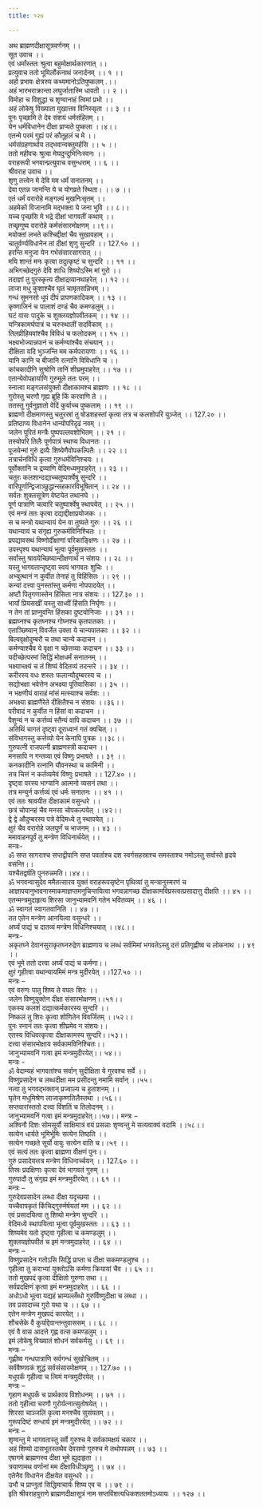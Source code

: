```yaml
---
title: १२७

---
```

अथ ब्राह्मणदीक्षासूत्रवर्णनम् ।।  
सूत उवाच ।।  
एवं धर्मांस्ततः श्रुत्वा बहुमोक्षार्थकारणात् ।।  
प्रत्युवाच ततो भूमिर्लोकनाथं जनार्दनम् ।। १ ।।  
अहो प्रभावः क्षेत्रस्य कथ्यमानोऽतिपुष्कलम् .।।  
अहं भारभराक्रान्ता लघुर्जातास्मि धावती ।। २ ।।  
विमोहा च विशुद्धा च शृण्वानाहं त्विमां प्रभो ।।  
अहं लोकेषु विख्याता मुखात्तव विनिस्सृता ।। ३ ।।  
पुनः पृच्छामि ते देव संशयं धर्मसंहितम् ।।  
येन धर्मविधानेन दीक्षा प्राप्यते पुष्कला ।।४।।  
एतन्मे परमं गुह्यं परं कौतूहलं च मे ।।  
धर्मसंग्रहणार्थाय तद्भवान्वक्तुमर्हसि ।। ५ ।।  
ततो महीवचः श्रुत्वा मेघदुन्दुभिनिःस्वनः ।।  
वराहरूपी भगवान्प्रत्युवाच वसुन्धराम् ।। ६ ।।  
श्रीवराह उवाच ।।  
शृणु तत्त्वेन मे देवि मम धर्मं सनातनम् ।।  
देवा एतन्न जानन्ति ये च योगव्रते स्थिता। ।। ७ ।।  
एतं धर्मं वरारोहे मङ्गल्यं मुखनिःसृतम् ।।  
अहमेको विजानामि मद्भक्ता ये जना भुवि ।। ८।।  
यच्च पृच्छसि मे भद्रे दीक्षां भागवतीं कथाम् ।।  
तच्छृणुष्व वरारोहे कर्मसंसारमोक्षणम् ।।९।।  
मयोक्तां लभते कश्चिद्दीक्षां चैव सुखावहाम् ।।  
चातुर्वर्ण्यविधानेन तां दीक्षां शृणु सुन्दरि ।। 127.१० ।।  
हरन्ति मनुजा येन गर्भसंसारसागरात् ।।  
मयि शान्तं मनः कृत्वा तदुत्कृष्टं च सुन्दरि ।। ११ ।।  
अभिगच्छेद्गुरुं देवि शाधि शिष्योऽस्मि मां गुरो ।।  
तदाज्ञां तु पुरस्कृत्य दीक्षाद्रव्यानथाहरेत् ।। १२ ।।  
लाजा मधु कुशाश्चैव घृतं चामृतसन्निभम् ।।  
गन्धं सुमनसो धूपं दीपं प्रापणकादिकम् ।। १३ ।।  
कृष्णाजिनं च पालाशं दण्डं चैव कमण्डलुम् ।।  
घटं वासः पादुके च शुक्लयज्ञोपवीतकम् ।। १४ ।।  
यन्त्रिकामर्घपात्रं च चरुस्थालीं सदर्विकाम् ।।  
तिलव्रीहियवांश्चैव विविधं च फलोदकम् ।। १५ ।।  
भक्ष्यभोज्यान्नपानं च कर्मण्यांश्चैव संचयान् ।।  
दीक्षिता यदि भुञ्जन्ति मम कर्मपरायणाः ।। १६ ।।  
यानि कानि च बीजानि रत्नानि विविधानि च ।।  
कांचकादीनि सुश्रोणि तानिं शीघ्रमुपाहरेत् ।। १७ ।।  
एतान्येवोपहार्याणि गुरुमूले ततः परम् ।।  
स्नात्वा मङ्गलसंयुक्तो दीक्षाकामश्च ब्राह्मणः ।। १८ ।।  
गुरोस्तु चरणौ गृह्य ब्रूहि किं करवाणि ते ।।  
ततस्तु गुर्वनुज्ञातो वेदिं कुर्याच्च पुष्कलाम् ।। १९ ।।  
ब्राह्मणो दीक्षमाणस्तु चतुरस्रां तु षोडशहस्तां कृत्वा तत्र च कलशोपरि युञ्जेत् ।। 127.२० ।।  
प्रतिष्ठाप्य विधानेन धान्योपरिदृढं नवम् ।।  
जलेन पूरितं मन्त्रैः पुष्पपल्लवशोभितम् ।। २१ ।।  
तस्योपरि तिलैः पूर्णपात्रं स्थाप्य विधानतः ।।  
पूजयेन्मां गुरुं द्रव्यैः शिष्येणैवोपकल्पितैः ।। २२ ।।  
तत्रार्चनविधिं कृत्वा गुरुधर्मविनिश्चयः ।।  
पूर्वोक्तानि च द्रव्याणि वेदिमध्यमुपाहरेत् ।। २३ ।।  
चतुरः कलशान्दद्याच्चतुष्पार्श्वेषु सुन्दरि ।।  
वारिपूर्णान्द्विजाञ्छुद्धान्सहकारविभूषितान् ।। २४ ।।  
सर्वतः शुक्लसूत्रेण वेष्टयेत तथानघे ।।  
पूर्ण पात्राणि चत्वारि चतुष्पार्श्वेषु स्थापयेत् ।। २५ ।।  
एवं मन्त्रं ततः कृत्वा दद्याद्दीक्षाप्रयोजकः ।।  
स च मन्त्रो यथान्यायं येन वा तुष्यते गुरुः ।। २६ ।।  
यथान्यायं च संगृह्य गुरुकर्मविनिश्चितः ।।  
प्रपद्यावसथं विष्णोर्दीक्षाणां परिकाङ्क्षिणः ।। २७ ।।  
उपस्पृश्य यथान्यायं भूत्वा पूर्वमुखस्ततः ।।  
सर्वांस्तु श्रावयेच्छिष्यान्दीक्षणार्थं न संशयः ।। २८ ।।  
यस्तु भागवतान्दृष्ट्वा स्वयं भागवतः शुचिः ।।  
अभ्युत्थानं न कुर्वीत तेनाहं तु विहिंसितः ।। २९ ।।  
कन्यां दत्त्वा पुनस्तांस्तु कर्मणा नोपपादयेत् ।।  
अष्टौ पितृगणास्तेन हिंसिता नात्र संशयः ।। 127.३० ।।  
भार्यां प्रियसखीं यस्तु साध्वीं हिंसति निर्घृणः ।।  
न तेन तां प्राप्नुवन्ति हिंसका दुष्टयोनिजाः ।। ३१ ।।  
ब्रह्मघ्नश्च कृतघ्नश्च गोघ्नश्च कृतपातकाः ।।  
एताञ्छिष्यान् विवर्जेत उक्ता ये चान्यपातकाः ।। ३२ ।।  
बिल्ववृक्षोदुम्बरौ च तथा चान्ये कदाचन ।।  
कर्मण्याश्चैव ये वृक्षा न च्छेत्तव्याः कदाचन ।। ३३ ।।  
यदीच्छेत्परमां सिद्धिं मोक्षधर्मं सनातनम् ।।  
भक्ष्याभक्ष्यं च तं शिष्यं वेदितव्यं तदन्तरे ।। ३४ ।।  
करीरस्य वधः शस्तः फलान्यौदुम्बरस्य च ।।  
सद्योभक्षा भवेत्तेन अभक्ष्या पूतिवासिका ।। ३५ ।।  
न भक्षणीयं वाराहं मांसं मत्स्याश्च सर्वशः ।।  
अभक्ष्या ब्राह्मणैरेते दीक्षितैश्च न संशयः ।।३६।।  
परीवादं न कुर्वीत न हिंसां वा कदाचन ।।  
पैशुन्यं न च कर्त्तव्यं स्तैन्यं वापि कदाचन ।। ३७ ।।  
अतिथिं चागतं दृष्ट्वा दूराध्वानं गतं क्वचित् ।।  
संविभागस्तु कर्त्तव्यो येन केनापि पुत्रक ।।३८।।  
गुरुपत्नी राजपत्नी ब्राह्मणस्त्री कदाचन ।।  
मनसापि न गन्तव्या एवं विष्णुः प्रभाषते ।। ३९ ।।  
कनकादीनि रत्नानि यौवनस्था च कामिनी ।।  
तत्र चित्तं न कर्तव्यमेवं विष्णुः प्रभाषते ।। 127.४० ।।  
दृष्ट्वा परस्य भाग्यानि आत्मनो व्यसनं तथा ।।  
तत्र मन्युर्न कर्त्तव्यं एवं धर्मः सनातनः ।। ४१ ।।  
एवं ततः श्रावयीत दीक्षाकामं वसुन्धरे ।।  
छत्रं चोपानहं चैव मनसा चोपकल्पयेत् ।।४२।।  
द्वे द्वे औदुम्बरस्य पत्रे वेदिमध्ये तु स्थापयेत् ।।  
क्षुरं चैव वरारोहे जलपूर्णं च भाजनम् ।। ४३ ।।  
ममावाहनपूर्वं तु मन्त्रेण विधिनार्चयेत् ।।  
मन्त्रः-  
ॐ सप्त सागराश्च सप्तद्वीपानि सप्त पवर्ताश्च दश स्वर्गसहस्राश्च समस्ताश्च नमोऽस्तु सर्वास्ते हृदये वसन्ति।।  
यश्चैतद्वर्षति पुनरुन्नमति।।४४।।  
ॐ भगवन्वासुदेव ममैतत्सारय युक्तं वराहरूपसृष्टेन पृथिव्यां तु मन्त्रानुस्मरणं च आज्ञापयानुभावनास्माकमाज्ञप्तमनुचिन्तयित्वा भगवन्नागच्छ दीक्षाकामविप्रस्त्वत्प्रसादात्तु दीक्षति ।। ४५ ।।  
एतन्मन्त्रमुदाहृत्य शिरसा जानुभ्यामवनिं गतेन भवितव्यम् ।। ४६ ।।  
ॐ स्वागतं स्वागतवानिति ।। ४७ ।।  
तत एतेन मन्त्रेण आनयित्वा वसुन्धरे ।।  
अर्घ्यं पाद्यं च दातव्यं मन्त्रेण विधिनिश्चयात् ।।४८।।  
मन्त्रः-  
अकृतघ्ने देवानसुराकृतघ्नरुद्रेण ब्राह्मणाय च लब्धं सर्वमिमां भगवतेऽस्तु दत्तं प्रतिगृह्णीष्व च लोकनाथ ।। ४९ ।।  
एवं भूमे ततो दत्त्वा अर्घ्यं पाद्यं च कर्मणा।।  
क्षुरं गृहीत्वा यथान्यायमिमं मन्त्र मुदीरयेत् ।।127.५० ।।  
मन्त्रः –  
एवं वरुणः पातु शिष्य ते वपतः शिरः ।।  
जलेन विष्णुयुक्तेन दीक्षा संसारमोक्षणम्।।५१।।  
एकस्य कलशं दद्यात्कर्मकारस्य सुन्दरि ।।  
निष्कलं तु शिरः कृत्वा शोणितेन विवर्जितम् ।।५२।।  
पुनः स्नानं ततः कृत्वा शीघ्रमेव न संशयः।।  
एतस्य विधिवत्कृत्वा दीक्षाकामस्य सुन्दरि।।५३।।  
दत्त्वा संसारमोक्षाय सर्वकामविनिश्चितः।।  
जानुभ्यामवनिं गत्वा इमं मन्त्रमुदीरयेत्।। ५४।।  
मन्त्रः -  
ॐ वेदाम्यहं भागवतांश्च सर्वान् सुदीक्षिता ये गुरवश्च सर्वे ।।  
विष्णुप्रसादेन च लब्धदीक्षा मम प्रसीदन्तु नमामि सर्वान् ।।५५।  
नत्वा तु भगवद्भक्तान् प्रज्वाल्य च हुताशनम् ।।  
घृतेन मधुमिश्रेण लाजाकृष्णतिलैस्तथा ।।५६।।  
सप्तवारांस्ततो दत्त्वा विंशतिं च तिलोदनम् ।।  
जानुभ्यामवनिं गत्वा इमं मन्त्रमुदाहरेत्।।५७।। मन्त्रः –  
अश्विनौ दिशः सोमसूर्यौ साक्षिमात्रं वयं प्रसन्नाः शृण्वन्तु मे सत्यवाक्यं वदामि ।।५८।।  
सत्येन धार्यते भूमिर्भूमिः सत्येन तिष्ठति ।।  
सत्येन गच्छते सूर्यो वायुः सत्येन वाति च।।५९ ।।  
एवं सत्यं ततः कृत्वा ब्राह्मणा वीक्षणं पुनः।।  
गुरुं प्रसादेयत्तत्र मन्त्रेण विधिनार्च्चयन् ।। 127.६० ।।  
तिस्रः प्रदक्षिणाः कृत्वा देवं भागवतं गुरुम् ।।  
गुरुपादौ तु संगृह्य इमं मन्त्रमुदीरयेत् ।। ६१ ।।  
मन्त्रः –  
गुरुदेवप्रसादेन लब्धा दीक्षा यदृच्छया ।।  
यच्चैवापकृतं किंचिद्गुरुर्मर्षयतां मम ।। ६२ ।।  
एवं प्रसादयित्वा तु शिष्यो मन्त्रेण सुन्दरि ।।  
वेदिमध्ये स्थापयित्वा भूत्वा पूर्वमुखस्ततः ।। ६३ ।।  
शिष्यमेव यतो दृष्ट्वा गृहीत्वा च कमण्डलुम् ।।  
शुक्लयज्ञोपवीतं च इमं मन्त्रमुदाहरेत् ।। ६४ ।।  
मन्त्रः –  
विष्णुप्रसादेन गतोऽसि सिद्धिं प्राप्ता च दीक्षा सकमण्डलुश्च ।।  
गृहीत्वा तु कराभ्यां युक्तोऽसि कर्मणा क्रियायां चैव ।। ६५ ।।  
ततो मुखपदं कृत्वा दीक्षितो गुरुणा तथा ।।  
सर्वप्रदक्षिणं कृत्वा इमं मन्त्रमुदाहरेत् ।। ६६ ।।  
अधोऽधो भूत्वा यद्यहं भ्राम्यल्लँब्धो गुरुर्विष्णुदीक्षा च लब्धा ।।  
तव प्रसादाच्च गुरो यथा च ।। ६७ ।।  
एतेन मन्त्रेण मुखपदं कारयेत् ।।  
शौचसेके वै कुर्याद्देवान्तन्तुवाससम् ।। ६८ ।।  
एवं वै वास आदत्ते गृह्ण वत्स कमण्डलुम् ।।  
इमं लोकेषु विख्यातं शोधनं सर्वकर्मसु ।। ६९ ।।  
मन्त्रः –  
गृह्णीष्व गन्धपात्राणि सर्वगन्धं सुखोचितम् ।।  
सर्ववैष्णवकं शुद्धं सर्वसंसारमोक्षणम् ।। 127.७० ।।  
मधुपर्कं गृहीत्वा च त्विमं मन्त्रमुदीरयेत् ।।  
मन्त्रः –  
गृहाण मधुपर्कं च प्रार्थकाय विशोधनम् ।। ७१ ।।  
ततो गृहीत्वा चरणौ गुरोर्यत्नात्सुतोषयेत् ।।  
शिरसा चाञ्जलिं कृत्वा मनश्चैव सुसंयतम् ।।  
गुरूपदिष्टं सन्धार्य इमं मन्त्रमुदीरयेत् ।। ७२ ।।  
मन्त्रः –  
शृण्वन्तु मे भागवतास्तु सर्वे गुरुश्च मे सर्वकामक्षयं चकार ।।  
अहं शिष्यो दासभूतस्तथैव देवसमो गुरुश्च मे तथोपपन्नम् ।। ७३ ।।  
एषागमे ब्राह्मणस्य दीक्षा भूमे ह्युदाहृता ।।  
त्रयाणामथ वर्णानां मम दीक्षाविधीञ्छृणु ।। ७४ ।।  
एतेनैव विधानेन दीक्षयेत वसुन्धरे ।।  
उभौ च प्राप्नुतां सिद्धिमाचार्यः शिष्य एव च ।। ७९ ।।  
इति श्रीवराहपुराणे ब्राह्मणदीक्षासूत्रं नाम सप्तविंशत्यधिकशततमोऽध्यायः ।। १२७ ।।
